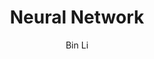 ---
layout: post
title: Neural Network
subtitle:
author: Bin Li
tags: [Machine Learning]
image: 
comments: true
published: false
---
